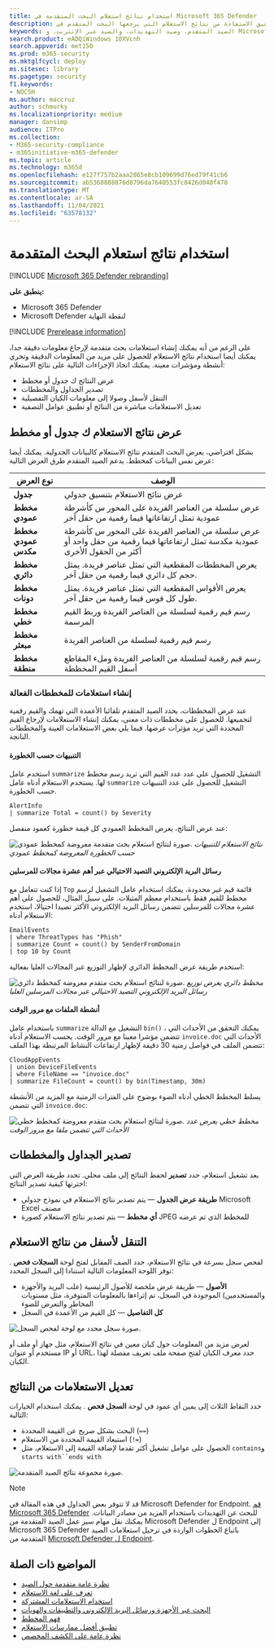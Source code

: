```yaml
---
title: استخدام نتائج استعلام البحث المتقدمة في Microsoft 365 Defender
description: تحقيق الاستفادة من نتائج الاستعلام التي يرجعها البحث المتقدم في Microsoft 365 Defender
keywords: الصيد المتقدم، وصيد التهديدات، والصيد عبر الإنترنت، و Microsoft 365 Defender، و microsoft 365، و m365، و البحث، و الاستعلام، و بيانات التعقب، و عمليات الكشف المخصصة، و المخطط، و kusto، و المرئيات، و المخطط، و عوامل التصفية، و التنقل لأسفل
search.product: eADQiWindows 10XVcnh
search.appverid: met150
ms.prod: m365-security
ms.mktglfcycl: deploy
ms.sitesec: library
ms.pagetype: security
f1.keywords:
- NOCSH
ms.author: maccruz
author: schmurky
ms.localizationpriority: medium
manager: dansimp
audience: ITPro
ms.collection:
- M365-security-compliance
- m365initiative-m365-defender
ms.topic: article
ms.technology: m365d
ms.openlocfilehash: e127f757b2aaa2865e8cb109699d76ed79f41cb6
ms.sourcegitcommit: ab5368888876d8796da7640553fc8426d040f470
ms.translationtype: MT
ms.contentlocale: ar-SA
ms.lasthandoff: 11/04/2021
ms.locfileid: "63578132"
---
```

# <a name="work-with-advanced-hunting-query-results"></a>استخدام نتائج استعلام البحث المتقدمة

[!INCLUDE [Microsoft 365 Defender rebranding](../includes/microsoft-defender.md)]


**ينطبق على:**
- Microsoft 365 Defender
- Microsoft Defender لنقطة النهاية

[!INCLUDE [Prerelease information](../includes/prerelease.md)]

على الرغم من أنه يمكنك [](advanced-hunting-overview.md) إنشاء استعلامات بحث متقدمة لإرجاع معلومات دقيقة جدا، يمكنك أيضا استخدام نتائج الاستعلام للحصول على مزيد من المعلومات الدقيقة وتحري أنشطة ومؤشرات معينة. يمكنك اتخاذ الإجراءات التالية على نتائج الاستعلام:

- عرض النتائج ك جدول أو مخطط
- تصدير الجداول والمخططات
- التنقل لأسفل وصولا إلى معلومات الكيان التفصيلية
- تعديل الاستعلامات مباشرة من النتائج أو تطبيق عوامل التصفية

## <a name="view-query-results-as-a-table-or-chart"></a>عرض نتائج الاستعلام ك جدول أو مخطط
بشكل افتراضي، يعرض البحث المتقدم نتائج الاستعلام كالبيانات الجدولية. يمكنك أيضا عرض نفس البيانات كمخطط. يدعم الصيد المتقدم طرق العرض التالية:

| نوع العرض | الوصف |
| -- | -- |
| **جدول** | عرض نتائج الاستعلام بتنسيق جدولي |
| **مخطط عمودي** | عرض سلسلة من العناصر الفريدة على المحور س كأشرطة عمودية تمثل ارتفاعاتها قيما رقمية من حقل آخر |
| **مخطط عمودي مكدس** | عرض سلسلة من العناصر الفريدة على المحور س كأشرطة عمودية مكدسة تمثل ارتفاعاتها قيما رقمية من حقل واحد أو أكثر من الحقول الأخرى |
| **مخطط دائري** | يعرض المخططات المقطعية التي تمثل عناصر فريدة. يمثل حجم كل دائري قيما رقمية من حقل آخر. |
| **مخطط دونات** | يعرض الأقواس المقطعية التي تمثل عناصر فريدة. يمثل طول كل قوس قيما رقمية من حقل آخر. |
| **مخطط خطي** | رسم قيم رقمية لسلسلة من العناصر الفريدة وربط القيم المرسمة |
| **مخطط مبعثر** | رسم قيم رقمية لسلسلة من العناصر الفريدة |
| **مخطط منطقة** | رسم قيم رقمية لسلسلة من العناصر الفريدة وملء المقاطع أسفل القيم المخططة |

### <a name="construct-queries-for-effective-charts"></a>إنشاء استعلامات للمخططات الفعالة
عند عرض المخططات، يحدد الصيد المتقدم تلقائيا الأعمدة التي تهمك والقيم رقمية لتجميعها. للحصول على مخططات ذات معنى، يمكنك إنشاء الاستعلامات لإرجاع القيم المحددة التي تريد مؤثرات عرضها. فيما يلي بعض الاستعلامات العينة والمخططات الناتجة.

#### <a name="alerts-by-severity"></a>التنبيهات حسب الخطورة
استخدم عامل `summarize` التشغيل للحصول على عدد عدد القيم التي تريد رسم مخطط لها. يستخدم الاستعلام أدناه عامل `summarize` التشغيل للحصول على عدد التنبيهات حسب الخطورة.

```kusto
AlertInfo
| summarize Total = count() by Severity
```
عند عرض النتائج، يعرض المخطط العمودي كل قيمة خطورة كعمود منفصل:

![صورة لنتائج استعلام بحث متقدمة معروضة كمخطط عمودي.](../../media/advanced-hunting-column-chart-new.png)
 *نتائج الاستعلام للتنبيهات حسب الخطورة المعروضة كمخطط عمودي*


#### <a name="phishing-emails-across-top-ten-sender-domains"></a>رسائل البريد الإلكتروني التصيد الاحتيالي عبر أهم عشرة مجالات للمرسلين
إذا كنت تتعامل مع `Top` قائمة قيم غير محدودة، يمكنك استخدام عامل التشغيل لرسم مخطط للقيم فقط باستخدام معظم المثيلات. على سبيل المثال، للحصول على أهم عشرة مجالات للمرسلين تتضمن رسائل البريد الإلكتروني الأكثر تصيدا احتيالا، استخدم الاستعلام أدناه:

```kusto
EmailEvents
| where ThreatTypes has "Phish" 
| summarize Count = count() by SenderFromDomain 
| top 10 by Count
```
استخدم طريقة عرض المخطط الدائري لإظهار التوزيع عبر المجالات العليا بفعالية:

![صورة لنتائج استعلام بحث متقدم معروضة كمخطط دائري.](../../media/advanced-hunting-pie-chart-new.png)
 *مخطط دائري يعرض توزيع رسائل البريد الإلكتروني التصيد الاحتيالي عبر مجالات المرسلين العليا*

#### <a name="file-activities-over-time"></a>أنشطة الملفات مع مرور الوقت
باستخدام عامل `summarize` التشغيل مع الدالة `bin()` ، يمكنك التحقق من الأحداث التي تتضمن مؤشرا معينا مع مرور الوقت. يحسب الاستعلام أدناه `invoice.doc` الأحداث التي تتضمن الملف في فواصل زمنية 30 دقيقة لإظهار ارتفاعات النشاط المرتبطة بهذا الملف:

```kusto
CloudAppEvents
| union DeviceFileEvents
| where FileName == "invoice.doc"
| summarize FileCount = count() by bin(Timestamp, 30m)
```
يسلط المخطط الخطي أدناه الضوء بوضوح على الفترات الزمنية مع المزيد من الأنشطة التي تتضمن `invoice.doc`: 

![صورة لنتائج استعلام بحث متقدم معروضة كمخطط خطي.](../../media/line-chart-a.png)
 *مخطط خطي يعرض عدد الأحداث التي تتضمن ملفا مع مرور الوقت*


## <a name="export-tables-and-charts"></a>تصدير الجداول والمخططات
بعد تشغيل استعلام، حدد **تصدير** لحفظ النتائج إلى ملف محلي. تحدد طريقة العرض التي اخترتها كيفية تصدير النتائج:

- **طريقة عرض الجدول** — يتم تصدير نتائج الاستعلام في نموذج جدولي Microsoft Excel مصنف
- **أي مخطط** — يتم تصدير نتائج الاستعلام كصورة JPEG للمخطط الذي تم عرضه

## <a name="drill-down-from-query-results"></a>التنقل لأسفل من نتائج الاستعلام
لفحص سجل بسرعة في نتائج الاستعلام، حدد الصف المقابل لفتح لوحة **السجلات فحص** . توفر اللوحة المعلومات التالية استنادا إلى السجل المحدد:

- **الأصول** — طريقة عرض ملخصة للأصول الرئيسية (علب البريد والأجهزة والمستخدمين) الموجودة في السجل، تم إثراءها بالمعلومات المتوفرة، مثل مستويات المخاطر والتعرض للضوء
- **كل التفاصيل** — كل القيم من الأعمدة في السجل  

![صورة سجل محدد مع لوحة لفحص السجل.](../../media/results-inspect-record.png)

لعرض مزيد من المعلومات حول كيان معين في نتائج الاستعلام، مثل جهاز أو ملف أو مستخدم أو عنوان IP أو URL، حدد معرف الكيان لفتح صفحة ملف تعريف مفصلة لهذا الكيان.

## <a name="tweak-your-queries-from-the-results"></a>تعديل الاستعلامات من النتائج
حدد النقاط الثلاث إلى يمين أي عمود في لوحة **السجل فحص** . يمكنك استخدام الخيارات التالية:

- البحث بشكل صريح عن القيمة المحددة (`==`)
- استبعاد القيمة المحددة من الاستعلام (`!=`)
- الحصول على عوامل تشغيل أكثر تقدما لإضافة القيمة إلى الاستعلام، مثل `contains`و `starts with``ends with` 

![صورة مجموعة نتائج الصيد المتقدمة.](../../media/work-with-query-tweak-query.png)



>[!NOTE]
>قد لا تتوفر بعض الجداول في هذه المقالة في Microsoft Defender for Endpoint. [قم Microsoft 365 Defender](m365d-enable.md) للبحث عن التهديدات باستخدام المزيد من مصادر البيانات. يمكنك نقل مهام سير عمل الصيد المتقدمة من Microsoft Defender ل Endpoint إلى Microsoft 365 Defender باتباع الخطوات الواردة في ترحيل استعلامات الصيد المتقدمة من [Microsoft Defender ل Endpoint](advanced-hunting-migrate-from-mde.md).

## <a name="related-topics"></a>المواضيع ذات الصلة
- [نظرة عامة متقدمة حول الصيد](advanced-hunting-overview.md)
- [تعرف على لغة الاستعلام](advanced-hunting-query-language.md)
- [استخدام الاستعلامات المشتركة](advanced-hunting-shared-queries.md)
- [البحث عبر الأجهزة ورسائل البريد الإلكتروني والتطبيقات والهويات](advanced-hunting-query-emails-devices.md)
- [فهم المخطط](advanced-hunting-schema-tables.md)
- [تطبيق أفضل ممارسات الاستعلام](advanced-hunting-best-practices.md)
- [نظرة عامة على الكشف المخصص](custom-detections-overview.md)
